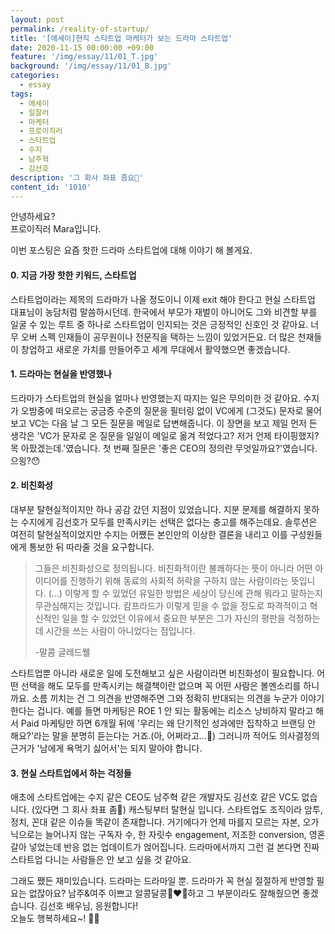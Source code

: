 ```yaml
---
layout: post
permalink: /reality-of-startup/
title: '[에세이]현직 스타트업 마케터가 보는 드라마 스타트업'
date: 2020-11-15 00:00:00 +09:00
feature: '/img/essay/11/01_T.jpg'
background: '/img/essay/11/01_B.jpg'
categories:
  - essay
tags:
  - 에세이
  - 일잘러
  - 마케터
  - 프로이직러
  - 스타트업
  - 수지
  - 남주혁
  - 김선호
description: '그 회사 좌표 좀요🙏'
content_id: '1010'
---
```


안녕하세요?<br>프로이직러 Mara입니다.

이번 포스팅은 요즘 핫한 드라마 스타트업에 대해 이야기 해 볼게요.

#### 0. 지금 가장 핫한 키워드, 스타트업

스타트업이라는 제목의 드라마가 나올 정도이니 이제 exit 해야 한다고 현실 스타트업 대표님이 농담처럼 말씀하시던데. 한국에서 부모가 재벌이 아니어도 그와 비견할 부를 일굴 수 있는 루트 중 하나로 스타트업이 인지되는 것은 긍정적인 신호인 것 같아요. 너무 오버 스펙 인재들이 공무원이나 전문직을 택하는 느낌이 있었거든요. 더 많은 천재들이 창업하고 새로운 가치를 만들어주고 세계 무대에서 활약했으면 좋겠습니다.

#### 1. 드라마는 현실을 반영했나

드라마가 스타트업의 현실을 얼마나 반영했는지 따지는 일은 무의미한 것 같아요. 수지가 오밤중에 떠오르는 궁금증 수준의 질문을 필터링 없이 VC에게 (그것도) 문자로 물어보고 VC는 다음 날 그 모든 질문을 메일로 답변해줍니다. 이 장면을 보고 제일 먼저 든 생각은 'VC가 문자로 온 질문을 일일이 메일로 옮겨 적었다고? 저거 언제 타이핑했지? 목 아팠겠는데.'였습니다. 첫 번째 질문은 '좋은 CEO의 정의란 무엇일까요?'였습니다. 으읭?😯

#### 2. 비친화성

대부분 탈현실적이지만 하나 공감 갔던 지점이 있었습니다. 지분 문제를 해결하지 못하는 수지에게 김선호가 모두를 만족시키는 선택은 없다는 충고를 해주는데요. 솔루션은 여전히 탈현실적이었지만 수지는 어쨌든 본인만의 이상한 결론을 내리고 이를 구성원들에게 통보한 뒤 따라줄 것을 요구합니다.

> 그들은 비친화성으로 정의됩니다. 비친화적이란 불쾌하다는 뜻이 아니라 어떤 아이디어를 진행하기 위해 동료의 사회적 허락을 구하지 않는 사람이라는 뜻입니다. (...) 이렇게 할 수 있었던 유일한 방법은 세상이 당신에 관해 뭐라고 말하는지 무관심해지는 것입니다. 캄프라드가 이렇게 믿을 수 없을 정도로 파격적이고 혁신적인 일을 할 수 있었던 이유에서 중요한 부분은 그가 자신의 평판을 걱정하는 데 시간을 쓰는 사람이 아니었다는 점입니다.
>
> -말콤 글레드웰

스타트업뿐 아니라 새로운 일에 도전해보고 싶은 사람이라면 비친화성이 필요합니다. 어떤 선택을 해도 모두를 만족시키는 해결책이란 없으며 꼭 어떤 사람은 볼멘소리를 하니까요. 소름 끼치는 건 그 의견을 반영해주면 그와 정확히 반대되는 의견을 누군가 이야기한다는 겁니다. 예를 들면 마케팅은 ROE 1 안 되는 활동에는 리소스 낭비하지 말라고 해서 Paid 마케팅만 하면 6개월 뒤에 '우리는 왜 단기적인 성과에만 집착하고 브랜딩 안 해요?'라는 말을 분명히 듣는다는 거죠.(아, 어쩌라고...😤) 그러니까 적어도 의사결정의 근거가 '남에게 욕먹기 싫어서'는 되지 말아야 합니다.

#### 3. 현실 스타트업에서 하는 걱정들

애초에 스타트업에는 수지 같은 CEO도 남주혁 같은 개발자도 김선호 같은 VC도 없습니다. (있다면 그 회사 좌표 좀🙏) 캐스팅부터 탈현실 입니다. 스타트업도 조직이라 암투, 정치, 꼰대 같은 이슈들 똑같이 존재합니다. 거기에다가 언제 마를지 모르는 자본, 오가닉으로는 늘어나지 않는 구독자 수, 한 자릿수 engagement, 저조한 conversion, 영혼 갈아 넣었는데 반응 없는 업데이트가 얹어집니다. 드라마에서까지 그런 걸 본다면 진짜 스타트업 다니는 사람들은 안 보고 싶을 것 같아요.

그래도 쨌든 재미있습니다. 드라마는 드라마일 뿐. 드라마가 꼭 현실 절절하게 반영할 필요는 없잖아요? 남주&여주 이쁘고 알콩달콩👩‍❤️‍👩하고 그 부분이라도 잘해줬으면 좋겠습니다. 김선호 배우님, 응원합니다!  <br>
오늘도 행복하세요~! 🙋‍♀️
